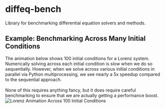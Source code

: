 # diffeq-bench
Library for benchmarking differential equation solvers and methods.

## Example: Benchmarking Across Many Initial Conditions
The animation below shows 100 initial conditions for a Lorenz system.
Numerically solving across each initial condition is slow when we
do so sequentially. However, when we solve across various initial
conditions in parallel via Python multiprocessing, we see
nearly a 5x speedup compared to the sequential approach. \
\
None of this requires anything fancy, but it does require
careful benchmarking to ensure that we are actually getting
a performance boost.
\
![Lorenz Animation Across 100 Initial Conditions](https://github.com/BenjaminHelyer/diffeq-bench/blob/main/media_assets/lorenz_trajectories_100_ics.gif)

